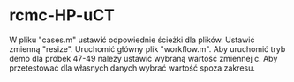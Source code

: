 # rcmc-HP-uCT
 
W pliku "cases.m" ustawić odpowiednie ścieżki dla plików.
Ustawić zmienną "resize".
Uruchomić główny plik "workflow.m". 
Aby uruchomić tryb demo dla próbek 47-49 należy ustawić wybraną wartość zmiennej c. Aby przetestować dla własnych danych wybrać wartość spoza zakresu. 
